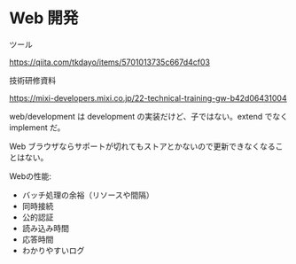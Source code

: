 # Web 開発

ツール

https://qiita.com/tkdayo/items/5701013735c667d4cf03

技術研修資料

https://mixi-developers.mixi.co.jp/22-technical-training-gw-b42d06431004

web/development は development の実装だけど、子ではない。extend でなく implement だ。

Web ブラウザならサポートが切れてもストアとかないので更新できなくなることはない。

Webの性能:

- バッチ処理の余裕（リソースや間隔）
- 同時接続
- 公的認証
- 読み込み時間
- 応答時間
- わかりやすいログ
